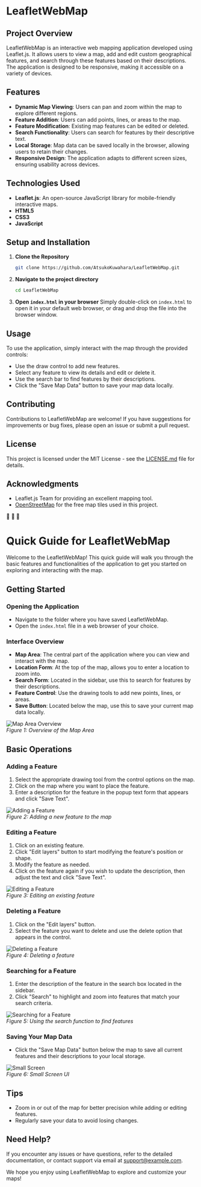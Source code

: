 # LeafletWebMap

## Project Overview
LeafletWebMap is an interactive web mapping application developed using Leaflet.js. It allows users to view a map, add and edit custom geographical features, and search through these features based on their descriptions. The application is designed to be responsive, making it accessible on a variety of devices.

## Features
- **Dynamic Map Viewing**: Users can pan and zoom within the map to explore different regions.
- **Feature Addition**: Users can add points, lines, or areas to the map.
- **Feature Modification**: Existing map features can be edited or deleted.
- **Search Functionality**: Users can search for features by their descriptive text.
- **Local Storage**: Map data can be saved locally in the browser, allowing users to retain their changes.
- **Responsive Design**: The application adapts to different screen sizes, ensuring usability across devices.

## Technologies Used
- **Leaflet.js**: An open-source JavaScript library for mobile-friendly interactive maps.
- **HTML5**
- **CSS3**
- **JavaScript**

## Setup and Installation
1. **Clone the Repository**
   ```bash
   git clone https://github.com/AtsukoKuwahara/LeafletWebMap.git
   ```
2. **Navigate to the project directory**
   ```bash
   cd LeafletWebMap
   ```
3. **Open `index.html` in your browser**
   Simply double-click on `index.html` to open it in your default web browser, or drag and drop the file into the browser window.

## Usage
To use the application, simply interact with the map through the provided controls:
- Use the draw control to add new features.
- Select any feature to view its details and edit or delete it.
- Use the search bar to find features by their descriptions.
- Click the "Save Map Data" button to save your map data locally.

## Contributing
Contributions to LeafletWebMap are welcome! If you have suggestions for improvements or bug fixes, please open an issue or submit a pull request.

## License
This project is licensed under the MIT License - see the [LICENSE.md](LICENSE) file for details.

## Acknowledgments
- Leaflet.js Team for providing an excellent mapping tool.
- [OpenStreetMap](https://www.openstreetmap.org/) for the free map tiles used in this project.

🌱 🌱 🌱
# Quick Guide for LeafletWebMap

Welcome to the LeafletWebMap! This quick guide will walk you through the basic features and functionalities of the application to get you started on exploring and interacting with the map.

## Getting Started

### Opening the Application
- Navigate to the folder where you have saved LeafletWebMap.
- Open the `index.html` file in a web browser of your choice.

### Interface Overview
- **Map Area**: The central part of the application where you can view and interact with the map.
- **Location Form**: At the top of the map, allows you to enter a location to zoom into.
- **Search Form**: Located in the sidebar, use this to search for features by their descriptions.
- **Feature Control**: Use the drawing tools to add new points, lines, or areas.
- **Save Button**: Located below the map, use this to save your current map data locally.

![Map Area Overview](src/assets/mapExampleOverview.jpeg)  
*Figure 1: Overview of the Map Area*

## Basic Operations

### Adding a Feature
1. Select the appropriate drawing tool from the control options on the map.
2. Click on the map where you want to place the feature.
3. Enter a description for the feature in the popup text form that appears and click "Save Text".

![Adding a Feature](src/assets/mapExampleCreate.jpeg)  
*Figure 2: Adding a new feature to the map*

### Editing a Feature
1. Click on an existing feature.
2. Click "Edit layers" button to start modifying the feature's position or shape.
3. Modify the feature as needed.
4. Click on the feature again if you wish to update the description, then adjust the text and click "Save Text".

![Editing a Feature](src/assets/mapExampleEdit.jpeg)  
*Figure 3: Editing an existing feature*

### Deleting a Feature
1. Click on the "Edit layers" button.
2. Select the feature you want to delete and use the delete option that appears in the control.

![Deleting a Feature](src/assets/mapExampleDelete.jpeg)  
*Figure 4: Deleting a feature*

### Searching for a Feature
1. Enter the description of the feature in the search box located in the sidebar.
2. Click "Search" to highlight and zoom into features that match your search criteria.

![Searching for a Feature](src/assets/mapExampleSearch.jpeg)  
*Figure 5: Using the search function to find features*

### Saving Your Map Data
- Click the "Save Map Data" button below the map to save all current features and their descriptions to your local storage.

![Small Screen](src/assets/small_screen.jpeg)  
*Figure 6: Small Screen UI*

## Tips
- Zoom in or out of the map for better precision while adding or editing features.
- Regularly save your data to avoid losing changes.

## Need Help?
If you encounter any issues or have questions, refer to the detailed documentation, or contact support via email at support@example.com.

We hope you enjoy using LeafletWebMap to explore and customize your maps!
